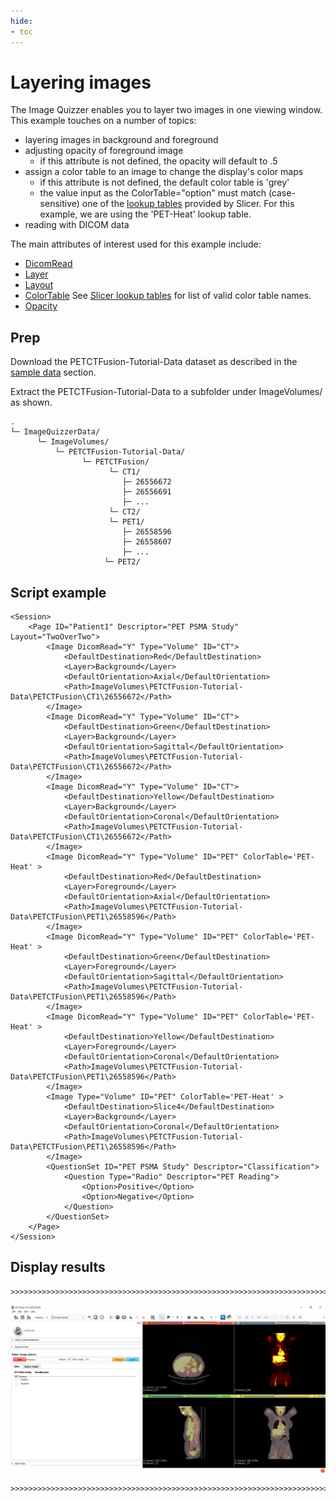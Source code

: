 ```yaml
---
hide:
- toc
---
```

<!-- let javascript handle toc on left sidebar -->
# Layering images

The Image Quizzer enables you to layer two images in one viewing window.
This example touches on a number of topics:

- layering images in background and foreground
- adjusting opacity of foreground image
    - if this attribute is not defined, the opacity will default to .5
- assign a color table to an image to change the display's color maps
    - if this attribute is not defined, the default color table is 'grey'
	- the value input as the ColorTable="option" must match (case-sensitive) one of the [lookup tables](../elements_attributes/image/color_table.md#slicer-lookup-tables) provided by Slicer. For this example, we are using the 'PET-Heat' lookup table.
- reading with DICOM data


The main attributes of interest used for this example include:

- [DicomRead](../elements_attributes/image/dicom_read.md)
- [Layer](../elements_attributes/image/layer.md)
- [Layout](../elements_attributes/page/layout.md)
- [ColorTable](../elements_attributes/image/color_table.md) See [Slicer lookup tables](../elements_attributes/image/color_table.md#slicer-lookup-tables) for list of valid color table names.
- [Opacity](../elements_attributes/image/opacity.md)


## Prep

Download the PETCTFusion-Tutorial-Data dataset as described in the [sample data](sample_data.md#tutorial-data-links) section.

Extract the PETCTFusion-Tutorial-Data to a subfolder under ImageVolumes/ as shown.

```
.
└─ ImageQuizzerData/
      └─ ImageVolumes/
          └─ PETCTFusion-Tutorial-Data/
                └─ PETCTFusion/
                      └─ CT1/
                         ├─ 26556672
                         ├─ 26556691
				         ├─ ...
                      └─ CT2/
                      └─ PET1/
                         ├─ 26558596
                         ├─ 26558607
				         ├─ ...
                     └─ PET2/
```

## Script example

```
<Session>
	<Page ID="Patient1" Descriptor="PET PSMA Study" Layout="TwoOverTwo">
		<Image DicomRead="Y" Type="Volume" ID="CT">
			<DefaultDestination>Red</DefaultDestination>
			<Layer>Background</Layer>
			<DefaultOrientation>Axial</DefaultOrientation>
			<Path>ImageVolumes\PETCTFusion-Tutorial-Data\PETCTFusion\CT1\26556672</Path>
		</Image>
		<Image DicomRead="Y" Type="Volume" ID="CT">
			<DefaultDestination>Green</DefaultDestination>
			<Layer>Background</Layer>
			<DefaultOrientation>Sagittal</DefaultOrientation>
			<Path>ImageVolumes\PETCTFusion-Tutorial-Data\PETCTFusion\CT1\26556672</Path>
		</Image>
		<Image DicomRead="Y" Type="Volume" ID="CT">
			<DefaultDestination>Yellow</DefaultDestination>
			<Layer>Background</Layer>
			<DefaultOrientation>Coronal</DefaultOrientation>
			<Path>ImageVolumes\PETCTFusion-Tutorial-Data\PETCTFusion\CT1\26556672</Path>
		</Image>
		<Image DicomRead="Y" Type="Volume" ID="PET" ColorTable='PET-Heat' >
			<DefaultDestination>Red</DefaultDestination>
			<Layer>Foreground</Layer>
			<DefaultOrientation>Axial</DefaultOrientation>
			<Path>ImageVolumes\PETCTFusion-Tutorial-Data\PETCTFusion\PET1\26558596</Path>
		</Image>
		<Image DicomRead="Y" Type="Volume" ID="PET" ColorTable='PET-Heat' >
			<DefaultDestination>Green</DefaultDestination>
			<Layer>Foreground</Layer>
			<DefaultOrientation>Sagittal</DefaultOrientation>
			<Path>ImageVolumes\PETCTFusion-Tutorial-Data\PETCTFusion\PET1\26558596</Path>
		</Image>
		<Image DicomRead="Y" Type="Volume" ID="PET" ColorTable='PET-Heat' >
			<DefaultDestination>Yellow</DefaultDestination>
			<Layer>Foreground</Layer>
			<DefaultOrientation>Coronal</DefaultOrientation>
			<Path>ImageVolumes\PETCTFusion-Tutorial-Data\PETCTFusion\PET1\26558596</Path>
		</Image>
		<Image Type="Volume" ID="PET" ColorTable='PET-Heat' >
			<DefaultDestination>Slice4</DefaultDestination>
			<Layer>Background</Layer>
			<DefaultOrientation>Coronal</DefaultOrientation>
			<Path>ImageVolumes\PETCTFusion-Tutorial-Data\PETCTFusion\PET1\26558596</Path>
		</Image>
		<QuestionSet ID="PET PSMA Study" Descriptor="Classification">
			<Question Type="Radio" Descriptor="PET Reading">
				<Option>Positive</Option>
				<Option>Negative</Option>
			</Question>
		</QuestionSet>
	</Page>
</Session>
```

## Display results

```
>>>>>>>>>>>>>>>>>>>>>>>>>>>>>>>>>>>>>>>>>>>>>>>>>>>>>>>>>>>>>>>>>>>>>>>
```

![Example Layering](assets/Example_Layering.png)

```
>>>>>>>>>>>>>>>>>>>>>>>>>>>>>>>>>>>>>>>>>>>>>>>>>>>>>>>>>>>>>>>>>>>>>>>
```

